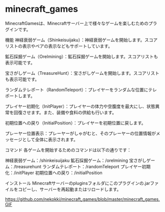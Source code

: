 # minecraft_games

MinecraftGamesは、Minecraftサーバー上で様々なゲームを楽しむためのプラグインです。

機能 神経衰弱ゲーム（Shinkeisuijaku）：神経衰弱ゲームを開始します。スコアリストの表示やペアの表示などもサポートしています。

鉱石採掘ゲーム（Orelmining）：鉱石採掘ゲームを開始します。スコアリストも表示可能です。

宝さがしゲーム（TreasureHunt）：宝さがしゲームを開始します。スコアリストも表示可能です。

ランダムテレポート（RandomTeleport）：プレイヤーをランダムな位置にテレポートします。

プレイヤー初期化（InitPlayer）：プレイヤーの体力や空腹度を最大にし、状態異常を回復させます。また、装備や食料の供給も行います。

初期位置への戻り（InitialPosition）：プレイヤーを初期位置に戻します。

プレーヤー位置表示：プレーヤーがしゃがむと、そのプレーヤーの位置情報がメッセージとして全体に表示されます。

コマンド 各ゲームを開始するためのコマンドは以下の通りです：

神経衰弱ゲーム：/shinkeisuijaku 
鉱石採掘ゲーム：/orelmining 
宝さがしゲーム：/treasurehunt 
ランダムテレポート：/randomTeleport 
プレイヤー初期化：/initPlayer 
初期位置への戻り：/initialPosition 

インストール Minecraftサーバーのpluginsフォルダにこのプラグインの.jarファイルをコピーし、サーバーを再起動またはリロードします。

https://github.com/nekokki/minecraft_games/blob/master/minecraft_games.GIF
